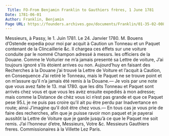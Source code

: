 ```yaml
---
 Title: FO-From Benjamin Franklin to Gauthiers frères, 1 June 1781
Date: 1781-06-01
Author: Franklin, Benjamin
Page URL: https://founders.archives.gov/documents/Franklin/01-35-02-0084
---
```


Messieurs,
à Passy, le 1. Juin 1781.
Le 24. Janvier 1780. M. Bouens d’Ostende expedia pour moi par acquit à Caution un Tonneau et un Paquet contenant de la Clincaillerie &c. Il chargea ces éffets sur une voiture conduite par le nommé Champon adressé à messrs. les officiers de la Douane. Comme le Voiturier ne m’a jamais presenté sa Lettre de voiture, J’ai toujours ignoré s’ils étoient arrives ou non. Aujourd’huy en faisant des Recherches à la Douane j’ai trouvé la Lettre de Voiture et l’acquit à Caution, en Consequence J’ai retiré le Tonneau, mais le Paquet ne se trouve point et on m’assure qu’il n’a jamais été remis à la Douane.— Je vois par une note que vous avez faite le 13. mai 1780. que les dits Tonneau et Paquet sont arrivés chez vous et que vous les avèz ensuite expediés à mon adresse; mais comme la Distance de chèz vous ici n’est pas grande et que ce Paquet pese 95.L je ne puis pas croire qu’il ait pu être perdu par Inadvertance en route; ainsi J’imagine qu’il doit être chez vous.— En tous cas je vous prie de faire des recherches, afin que je puisse ravoir mon paquet et je payerai aussitôt la Lettre de Voiture que je garde jusqu’à ce que le Paquet me soit remis.
J’ai l’honneur d’etre, Messieurs, Votre &c.
Messieurs Gauthiers freres. Commissionaires à la Villette Lez Paris.

